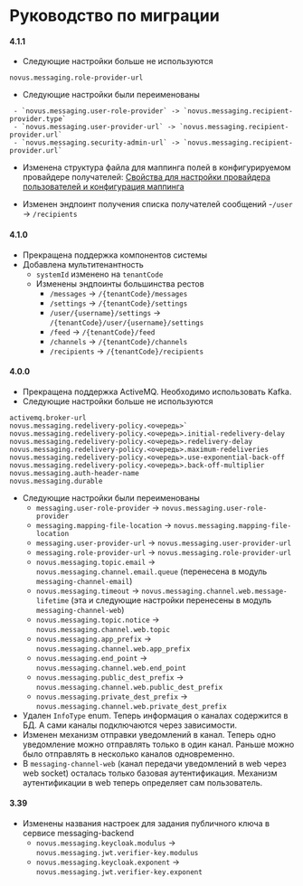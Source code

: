 # Руководство по миграции

#### 4.1.1

* Следующие настройки больше не используются

```
novus.messaging.role-provider-url
```

* Следующие настройки были переименованы

```    
 - `novus.messaging.user-role-provider` -> `novus.messaging.recipient-provider.type`
 - `novus.messaging.user-provider-url` -> `novus.messaging.recipient-provider.url`
 - `novus.messaging.security-admin-url` -> `novus.messaging.recipient-provider.url`
```

* Изменена структура файла для маппинга полей в конфигурируемом провайдере получателей:
  [Свойства для настройки провайдера пользователей и конфигурация маппинга](RecipientProviderPropertiesAndMapping.md)

* Изменен эндпоинт получения списка получателей сообщений -`/user` -> `/recipients`

#### 4.1.0

* Прекращена поддержка компонентов системы
* Добавлена мультитенантность
    - `systemId` изменено на `tenantCode`
    - Изменены эндпоинты большинства рестов
        - `/messages` -> `/{tenantCode}/messages`
        - `/settings` -> `/{tenantCode}/settings`
        - `/user/{username}/settings` -> `/{tenantCode}/user/{username}/settings`
        - `/feed` -> `/{tenantCode}/feed`
        - `/channels` -> `/{tenantCode}/channels`
        - `/recipients` -> `/{tenantCode}/recipients`

#### 4.0.0

* Прекращена поддержка ActiveMQ. Необходимо использовать Kafka.
* Следующие настройки больше не используются

```
activemq.broker-url
novus.messaging.redelivery-policy.<очередь>`
novus.messaging.redelivery-policy.<очередь>.initial-redelivery-delay
novus.messaging.redelivery-policy.<очередь>.redelivery-delay
novus.messaging.redelivery-policy.<очередь>.maximum-redeliveries
novus.messaging.redelivery-policy.<очередь>.use-exponential-back-off
novus.messaging.redelivery-policy.<очередь>.back-off-multiplier
novus.messaging.auth-header-name
novus.messaging.durable
```

* Следующие настройки были переименованы
    - `messaging.user-role-provider` -> `novus.messaging.user-role-provider`
    - `messaging.mapping-file-location` -> `novus.messaging.mapping-file-location`
    - `messaging.user-provider-url` -> `novus.messaging.user-provider-url`
    - `messaging.role-provider-url` -> `novus.messaging.role-provider-url`
    - `novus.messaging.topic.email` -> `novus.messaging.channel.email.queue` (перенесена в
      модуль `messaging-channel-email`)
    - `novus.messaging.timeout` -> `novus.messaging.channel.web.message-lifetime` (эта и следующие настройки перенесены
      в модуль `messaging-channel-web`)
    - `novus.messaging.topic.notice` -> `novus.messaging.channel.web.topic`
    - `novus.messaging.app_prefix` -> `novus.messaging.channel.web.app_prefix`
    - `novus.messaging.end_point` -> `novus.messaging.channel.web.end_point`
    - `novus.messaging.public_dest_prefix` -> `novus.messaging.channel.web.public_dest_prefix`
    - `novus.messaging.private_dest_prefix` -> `novus.messaging.channel.web.private_dest_prefix`
* Удален `InfoType` enum. Теперь информация о каналах содержится в БД. А сами каналы подключаются через зависимости.
* Изменен механизм отправки уведомлений в канал. Теперь одно уведомление можно отправлять только в один канал. Раньше
  можно было отправлять в несколько каналов одновременно.
* В `messaging-channel-web` (канал передачи уведомлений в web через web socket) осталась только базовая аутентификация.
  Механизм аутентификации в web теперь определяет сам пользователь.

#### 3.39

* Изменены названия настроек для задания публичного ключа в сервисе messaging-backend
    - `novus.messaging.keycloak.modulus` -> `novus.messaging.jwt.verifier-key.modulus`
    - `novus.messaging.keycloak.exponent` -> `novus.messaging.jwt.verifier-key.exponent`
